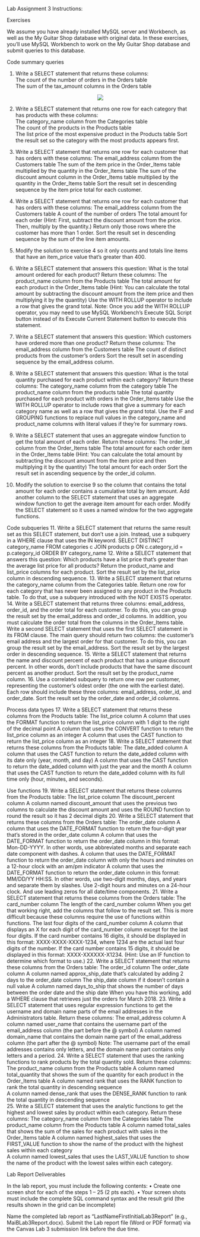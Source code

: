 Lab Assignment 3 Instructions: 
 
Exercises 
 
We assume you have already installed MySQL server and Workbench, as well as the My Guitar Shop database with original data. In these exercises, you’ll use MySQL Workbench to work on the My Guitar Shop database and submit queries to this database. 
 
Code summary queries 
1.	Write a SELECT statement that returns these columns:   
The count of the number of orders in the Orders table   
The sum of the tax_amount columns in the Orders table   

<p align="center">
  <img src="https://user-images.githubusercontent.com/99063625/194417047-3a176da3-fdb1-4592-9965-c59247c12a44.png">
</p>

2.	Write a SELECT statement that returns one row for each category that has products with these columns:   
The category_name column from the Categories table  
The count of the products in the Products table  
The list price of the most expensive product in the Products table Sort the result set so the category with the most products appears first.  

3.	Write a SELECT statement that returns one row for each customer that has orders with these columns: 
The email_address column from the Customers table 
The sum of the item price in the Order_Items table multiplied by the quantity in the Order_Items table 
The sum of the discount amount column in the Order_Items table multiplied by the quantity in the Order_Items table 
Sort the result set in descending sequence by the item price total for each customer. 
4.	Write a SELECT statement that returns one row for each customer that has orders with these columns: 
The email_address column from the Customers table 
A count of the number of orders 
The total amount for each order (Hint: First, subtract the discount amount from the price. Then, multiply by the quantity.) 
Return only those rows where the customer has more than 1 order. 
Sort the result set in descending sequence by the sum of the line item amounts. 
5.	Modify the solution to exercise 4 so it only counts and totals line items that have an item_price value that’s greater than 400. 
6.	Write a SELECT statement that answers this question: What is the total amount ordered for each product? Return these columns: 
The product_name column from the Products table 
The total amount for each product in the Order_Items table (Hint: You can calculate the total amount by subtracting the discount amount from the item price and then multiplying it by the quantity) 
Use the WITH ROLLUP operator to include a row that gives the grand total. 
Note: Once you add the WITH ROLLUP operator, you may need to use MySQL Workbench’s Execute SQL Script button instead of its Execute Current Statement button to execute this statement. 
7.	Write a SELECT statement that answers this question: Which customers have ordered more than one product? Return these columns: 
The email_address column from the Customers table 
The count of distinct products from the customer’s orders 
Sort the result set in ascending sequence by the email_address column. 
8.	Write a SELECT statement that answers this question: What is the total quantity purchased for each product within each category? Return these columns: 
The category_name column from the category table 
The product_name column from the products table 
The total quantity purchased for each product with orders in the Order_Items table 
Use the WITH ROLLUP operator to include rows that give a summary for each category name as well as a row that gives the grand total. 
Use the IF and GROUPING functions to replace null values in the category_name and product_name columns with literal values if they’re for summary rows.  
9.	Write a SELECT statement that uses an aggregate window function to get the total amount of each order. Return these columns: 
The order_id column from the Order_Items table 
The total amount for each order item in the Order_Items table (Hint: You can calculate the total amount by subtracting the discount amount from the item price and then multiplying it by the quantity) 
The total amount for each order 
Sort the result set in ascending sequence by the order_id column. 
10.	Modify the solution to exercise 9 so the column that contains the total amount for each order contains a cumulative total by item amount. 
Add another column to the SELECT statement that uses an aggregate window function to get the average item amount for each order. 
Modify the SELECT statement so it uses a named window for the two aggregate functions. 
 
Code subqueries 
11.	Write a SELECT statement that returns the same result set as this SELECT statement, but don’t use a join. Instead, use a subquery in a WHERE clause that uses the IN keyword. 
SELECT DISTINCT category_name 
FROM categories c JOIN products p 
  ON c.category_id = p.category_id 
ORDER BY category_name 
12.	Write a SELECT statement that answers this question: Which products have a list price that’s greater than the average list price for all products? 
Return the product_name and list_price columns for each product. 
Sort the result set by the list_price column in descending sequence. 
13.	Write a SELECT statement that returns the category_name column from the Categories table. 
Return one row for each category that has never been assigned to any product in the Products table. To do that, use a subquery introduced with the NOT EXISTS operator. 
14.	Write a SELECT statement that returns three columns: email_address, order_id, and the order total for each customer. To do this, you can group the result set by the email_address and order_id columns. In addition, you must calculate the order total from the columns in the Order_Items table. Write a second SELECT statement that uses the first SELECT statement in its FROM clause. The main query should return two columns: the customer’s email address and the largest order for that customer. To do this, you can group the result set by the email_address. Sort the result set by the largest order in descending sequence. 
15.	Write a SELECT statement that returns the name and discount percent of each product that has a unique discount percent. In other words, don’t include products that have the same discount percent as another product. 
Sort the result set by the product_name column. 
16.	Use a correlated subquery to return one row per customer, representing the customer’s oldest order (the one with the earliest date). Each row should include these three columns: email_address, order_id, and order_date. 
Sort the result set by the order_date and order_id columns. 
 
Process data types 
17.	Write a SELECT statement that returns these columns from the Products table: 
The list_price column 
A	column that uses the FORMAT function to return the list_price column with 1 digit to the right of the decimal point 
A column that uses the CONVERT function to return the list_price column as an integer 
A column that uses the CAST function to return the list_price column as an integer 
18.	Write a SELECT statement that returns these columns from the Products table: 
The date_added column 
A	column that uses the CAST function to return the date_added column with its date only (year, month, and day) 
A column that uses the CAST function to return the date_added column with just the year and the month 
A column that uses the CAST function to return the date_added column with its full time only (hour, minutes, and seconds). 
 
Use functions 
19.	Write a SELECT statement that returns these columns from the Products table: 
The list_price column 
The discount_percent column 
A	column named discount_amount that uses the previous two columns to calculate the discount amount and uses the ROUND function to round the result so it has 2 decimal digits 
20.	Write a SELECT statement that returns these columns from the Orders table: 
The order_date column 
A	column that uses the DATE_FORMAT function to return the four-digit year that’s stored in the order_date column 
A column that uses the DATE_FORMAT function to return the order_date column in this format: Mon-DD-YYYY. In other words, use abbreviated months and separate each date component with dashes. 
A column that uses the DATE_FORMAT function to return the order_date column with only the hours and minutes on a 12-hour clock with an am/pm indicator A column that uses the DATE_FORMAT function to return the order_date column in this format: MM/DD/YY HH:SS. In other words, use two-digit months, days, and years and separate them by slashes. Use 2-digit hours and minutes on a 24-hour clock. And use leading zeros for all date/time components. 
21.	Write a SELECT statement that returns these columns from the Orders table: 
The card_number column 
The length of the card_number column 
When you get that working right, add the columns that follow to the result set. This is more difficult because these columns require the use of functions within functions. 
The last four digits of the card_number column 
A	column that displays an X for each digit of the card_number column except for the last four digits. If the card number contains 16 digits, it should be displayed in this format: XXXX-XXXX-XXXX-1234, where 1234 are the actual last four digits of the number. If the card number contains 15 digits, it should be displayed in this format: 
XXXX-XXXXXX-X1234. (Hint: Use an IF function to determine which format to use.) 
22.	Write a SELECT statement that returns these columns from the Orders table: 
The order_id column 
The order_date column 
A	column named approx_ship_date that’s calculated by adding 2 days to the order_date column 
The ship_date column if it doesn’t contain a null value 
A column named days_to_ship that shows the number of days between the order date and the ship date 
When you have this working, add a WHERE clause that retrieves just the orders for March 2018. 
23.	Write a SELECT statement that uses regular expression functions to get the username and domain name parts of the email addresses in the Administrators table. Return these columns: 
The email_address column 
A	column named user_name that contains the username part of the email_address column (the part before the @ symbol) 
A column named domain_name that contains the domain name part of the email_address column (the part after the @ symbol) 
Note: The username part of the email addresses contains only letters, and the domain name part contains only letters and a period. 
24.	Write a SELECT statement that uses the ranking functions to rank products by the total quantity sold. 
Return these columns: 
The product_name column from the Products table 
A	column named total_quantity that shows the sum of the quantity for each product in the 
Order_Items table 
A column named rank that uses the RANK function to rank the total quantity in descending sequence  
A column named dense_rank that uses the DENSE_RANK function to rank the total quantity in descending sequence  
25.	Write a SELECT statement that uses the analytic functions to get the highest and lowest sales by product within each category. Return these columns: 
The category_name column from the Categories table 
The product_name column from the Products table 
A	column named total_sales that shows the sum of the sales for each product with sales in the Order_Items table 
A column named highest_sales that uses the FIRST_VALUE function to show the name of the product with the highest sales within each category  
A column named lowest_sales that uses the LAST_VALUE function to show the name of the product with the lowest sales within each category.  
 
Lab Report Deliverables 
 
In the lab report, you must include the following contents: 
•	Create one screen shot for each of the steps 1 – 25 (2 pts each). 
•	Your screen shots must include the complete SQL command syntax and the result grid (the results shown in the grid can be incomplete) 
 
Name the completed lab report as “LastNameFirstInitialLab3Report” (e.g., MaiBLab3Report.docx).  Submit the Lab report file (Word or PDF format) via the Canvas Lab 3 submission link before the due time. 
